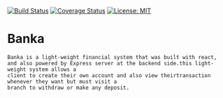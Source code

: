 
[![Build Status](https://travis-ci.org/Nennyfills/Banka_on_react.svg?branch=develop)](https://travis-ci.org/Nennyfills/Banka_on_react)
[![Coverage Status](https://coveralls.io/repos/github/Nennyfills/Banka_on_react/badge.svg?branch=develop)](https://coveralls.io/github/Nennyfills/Banka_on_react?branch=develop)
 [![License: MIT](https://img.shields.io/badge/License-MIT-yellow.svg)](https://opensource.org/licenses/MIT)
# Banka
    Banka is a light-weight financial system that was built with react, and also powered by Express server at the backend side.this light-weight system allows a 
    client to create their own account and also view theirtransaction whenever they want but must visit a 
    branch to withdraw or make any deposit.
